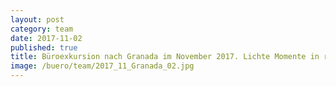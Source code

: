 ```yaml
---
layout: post
category: team
date: 2017-11-02
published: true
title: Büroexkursion nach Granada im November 2017. Lichte Momente in roher Umgebung in einem neuen U-Bahnhof von Antonio Jiménez Torrecillas.
image: /buero/team/2017_11_Granada_02.jpg
---
```

